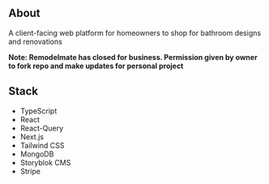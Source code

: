 ## About

A client-facing web platform for homeowners to shop for bathroom designs and renovations

<b>Note: Remodelmate has closed for business. Permission given by owner to fork repo and make updates for personal project</b>

## Stack
  - TypeScript
  - React
  - React-Query
  - Next.js
  - Tailwind CSS
  - MongoDB
  - Storyblok CMS
  - Stripe
